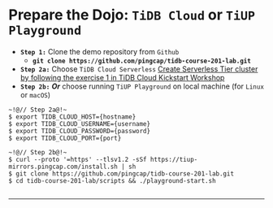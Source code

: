 # Prepare the Dojo: `TiDB Cloud` or `TiUP Playground`
+ **`Step 1:`** Clone the demo repository from `Github`
  + **`git clone https://github.com/pingcap/tidb-course-201-lab.git`**
+ **`Step 2a:`** Choose `TiDB Cloud Serverless`
[Create Serverless Tier cluster by following the exercise 1 in TiDB Cloud Kickstart Workshop](https://eng.edu.pingcap.com/catalog/info/id:204)
+ **`Step 2b:`** **_Or_** choose running `TiUP Playground` on local machine (for `Linux` or `macOS`)
```
~!@// Step 2a@!~
$ export TIDB_CLOUD_HOST={hostname}
$ export TIDB_CLOUD_USERNAME={username}
$ export TIDB_CLOUD_PASSWORD={password}
$ export TIDB_CLOUD_PORT={port}
```
```
~!@// Step 2b@!~
$ curl --proto '=https' --tlsv1.2 -sSf https://tiup-mirrors.pingcap.com/install.sh | sh
$ git clone https://github.com/pingcap/tidb-course-201-lab.git
$ cd tidb-course-201-lab/scripts && ./playground-start.sh
```
```
```
----------------------------------------------------------------------------------------------------